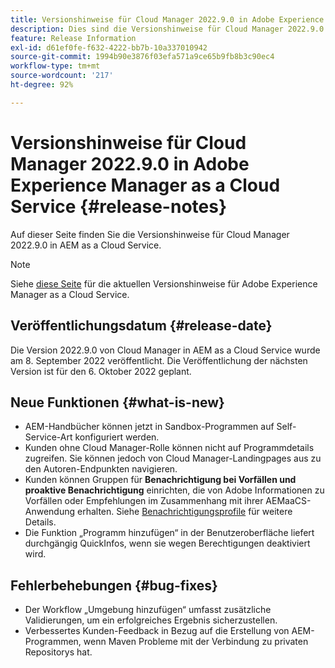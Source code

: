 ```yaml
---
title: Versionshinweise für Cloud Manager 2022.9.0 in Adobe Experience Manager as a Cloud Service
description: Dies sind die Versionshinweise für Cloud Manager 2022.9.0 in AEM as a Cloud Service.
feature: Release Information
exl-id: d61ef0fe-f632-4222-bb7b-10a337010942
source-git-commit: 1994b90e3876f03efa571a9ce65b9fb8b3c90ec4
workflow-type: tm+mt
source-wordcount: '217'
ht-degree: 92%

---
```


# Versionshinweise für Cloud Manager 2022.9.0 in Adobe Experience Manager as a Cloud Service {#release-notes}

Auf dieser Seite finden Sie die Versionshinweise für Cloud Manager 2022.9.0 in AEM as a Cloud Service.

>[!NOTE]
>
>Siehe [diese Seite](/help/release-notes/release-notes-cloud/release-notes-current.md) für die aktuellen Versionshinweise für Adobe Experience Manager as a Cloud Service.

## Veröffentlichungsdatum {#release-date}

Die Version 2022.9.0 von Cloud Manager in AEM as a Cloud Service wurde am 8. September 2022 veröffentlicht. Die Veröffentlichung der nächsten Version ist für den 6. Oktober 2022 geplant.

## Neue Funktionen {#what-is-new}

* AEM-Handbücher können jetzt in Sandbox-Programmen auf Self-Service-Art konfiguriert werden.
* Kunden ohne Cloud Manager-Rolle können nicht auf Programmdetails zugreifen. Sie können jedoch von Cloud Manager-Landingpages aus zu den Autoren-Endpunkten navigieren.
* Kunden können Gruppen für **Benachrichtigung bei Vorfällen und proaktive Benachrichtigung** einrichten, die von Adobe Informationen zu Vorfällen oder Empfehlungen im Zusammenhang mit ihrer AEMaaCS-Anwendung erhalten. Siehe [Benachrichtigungsprofile](/help/journey-onboarding/notification-profiles.md) für weitere Details.
* Die Funktion „Programm hinzufügen“ in der Benutzeroberfläche liefert durchgängig QuickInfos, wenn sie wegen Berechtigungen deaktiviert wird.

## Fehlerbehebungen {#bug-fixes}

* Der Workflow „Umgebung hinzufügen“ umfasst zusätzliche Validierungen, um ein erfolgreiches Ergebnis sicherzustellen.
* Verbessertes Kunden-Feedback in Bezug auf die Erstellung von AEM-Programmen, wenn Maven Probleme mit der Verbindung zu privaten Repositorys hat.
